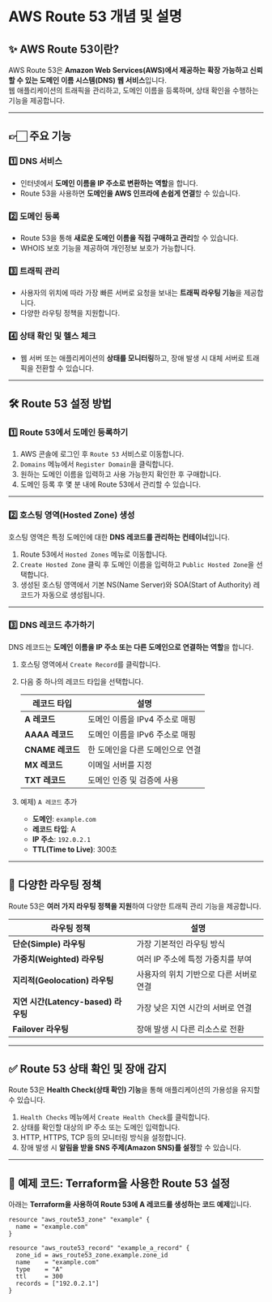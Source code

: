 # AWS Route 53 개념 및 설명

## ✨ AWS Route 53이란?
AWS Route 53은 **Amazon Web Services(AWS)에서 제공하는 확장 가능하고 신뢰할 수 있는 도메인 이름 시스템(DNS) 웹 서비스**입니다.   
웹 애플리케이션의 트래픽을 관리하고, 도메인 이름을 등록하며, 상태 확인을 수행하는 기능을 제공합니다.

---

## 👉🏻 주요 기능

### 1️⃣ **DNS 서비스**
- 인터넷에서 **도메인 이름을 IP 주소로 변환하는 역할**을 합니다.
- Route 53을 사용하면 **도메인을 AWS 인프라에 손쉽게 연결**할 수 있습니다.

### 2️⃣ **도메인 등록**
- Route 53을 통해 **새로운 도메인 이름을 직접 구매하고 관리**할 수 있습니다.
- WHOIS 보호 기능을 제공하여 개인정보 보호가 가능합니다.

### 3️⃣ **트래픽 관리**
- 사용자의 위치에 따라 가장 빠른 서버로 요청을 보내는 **트래픽 라우팅 기능**을 제공합니다.
- 다양한 라우팅 정책을 지원합니다.

### 4️⃣ **상태 확인 및 헬스 체크**
- 웹 서버 또는 애플리케이션의 **상태를 모니터링**하고, 장애 발생 시 대체 서버로 트래픽을 전환할 수 있습니다.

---

## 🛠️ Route 53 설정 방법

### 1️⃣ Route 53에서 도메인 등록하기
1. AWS 콘솔에 로그인 후 `Route 53` 서비스로 이동합니다.
2. `Domains` 메뉴에서 `Register Domain`을 클릭합니다.
3. 원하는 도메인 이름을 입력하고 사용 가능한지 확인한 후 구매합니다.
4. 도메인 등록 후 몇 분 내에 Route 53에서 관리할 수 있습니다.

---

### 2️⃣ 호스팅 영역(Hosted Zone) 생성
호스팅 영역은 특정 도메인에 대한 **DNS 레코드를 관리하는 컨테이너**입니다.

1. Route 53에서 `Hosted Zones` 메뉴로 이동합니다.
2. `Create Hosted Zone` 클릭 후 도메인 이름을 입력하고 `Public Hosted Zone`을 선택합니다.
3. 생성된 호스팅 영역에서 기본 NS(Name Server)와 SOA(Start of Authority) 레코드가 자동으로 생성됩니다.

---

### 3️⃣ DNS 레코드 추가하기
DNS 레코드는 **도메인 이름을 IP 주소 또는 다른 도메인으로 연결하는 역할**을 합니다.

1. 호스팅 영역에서 `Create Record`를 클릭합니다.
2. 다음 중 하나의 레코드 타입을 선택합니다.

   | 레코드 타입 | 설명 |
      |------------|------|
   | **A 레코드** | 도메인 이름을 IPv4 주소로 매핑 |
   | **AAAA 레코드** | 도메인 이름을 IPv6 주소로 매핑 |
   | **CNAME 레코드** | 한 도메인을 다른 도메인으로 연결 |
   | **MX 레코드** | 이메일 서버를 지정 |
   | **TXT 레코드** | 도메인 인증 및 검증에 사용 |

3. 예제) `A 레코드` 추가
    - **도메인**: `example.com`
    - **레코드 타입**: A
    - **IP 주소**: `192.0.2.1`
    - **TTL(Time to Live)**: 300초

---

## 🎯 다양한 라우팅 정책
Route 53은 **여러 가지 라우팅 정책을 지원**하여 다양한 트래픽 관리 기능을 제공합니다.

| 라우팅 정책 | 설명 |
|------------|------|
| **단순(Simple) 라우팅** | 가장 기본적인 라우팅 방식 |
| **가중치(Weighted) 라우팅** | 여러 IP 주소에 특정 가중치를 부여 |
| **지리적(Geolocation) 라우팅** | 사용자의 위치 기반으로 다른 서버로 연결 |
| **지연 시간(Latency-based) 라우팅** | 가장 낮은 지연 시간의 서버로 연결 |
| **Failover 라우팅** | 장애 발생 시 다른 리소스로 전환 |

---

## ✅ Route 53 상태 확인 및 장애 감지
Route 53은 **Health Check(상태 확인) 기능**을 통해 애플리케이션의 가용성을 유지할 수 있습니다.

1. `Health Checks` 메뉴에서 `Create Health Check`를 클릭합니다.
2. 상태를 확인할 대상의 IP 주소 또는 도메인 입력합니다.
3. HTTP, HTTPS, TCP 등의 모니터링 방식을 설정합니다.
4. 장애 발생 시 **알림을 받을 SNS 주제(Amazon SNS)를 설정**할 수 있습니다.

---

## 🚀 예제 코드: Terraform을 사용한 Route 53 설정
아래는 **Terraform을 사용하여 Route 53에 A 레코드를 생성하는 코드 예제**입니다.

```hcl
resource "aws_route53_zone" "example" {
  name = "example.com"
}

resource "aws_route53_record" "example_a_record" {
  zone_id = aws_route53_zone.example.zone_id
  name    = "example.com"
  type    = "A"
  ttl     = 300
  records = ["192.0.2.1"]
}
```

